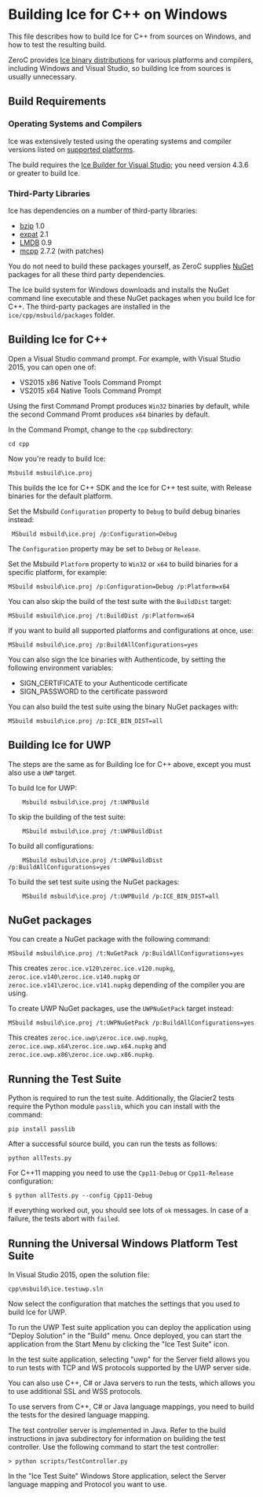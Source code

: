 # Building Ice for C++ on Windows

This file describes how to build Ice for C++ from sources on Windows, and how
to test the resulting build.

ZeroC provides [Ice binary distributions][1] for various platforms and compilers,
including Windows and Visual Studio, so building Ice from sources is usually
unnecessary.

## Build Requirements

### Operating Systems and Compilers

Ice was extensively tested using the operating systems and compiler versions
listed on [supported platforms][2].

The build requires the [Ice Builder for Visual Studio][8]; you need version 
4.3.6 or greater to build Ice.

### Third-Party Libraries

Ice has dependencies on a number of third-party libraries:

 - [bzip][3] 1.0
 - [expat][4] 2.1
 - [LMDB][5] 0.9
 - [mcpp][6] 2.7.2 (with patches)

You do not need to build these packages yourself, as ZeroC supplies
[NuGet][7] packages for all these third party dependencies.

The Ice build system for Windows downloads and installs the NuGet command line
executable and these NuGet packages when you build Ice for C++. The third-party
packages are installed in the ``ice/cpp/msbuild/packages`` folder.

## Building Ice for C++

Open a Visual Studio command prompt. For example, with Visual Studio 2015, you
can open one of:

- VS2015 x86 Native Tools Command Prompt
- VS2015 x64 Native Tools Command Prompt

Using the first Command Prompt produces `Win32` binaries by default, while 
the second Command Promt produces `x64` binaries by default.

In the Command Prompt, change to the `cpp` subdirectory:

    cd cpp

Now you're ready to build Ice:

    Msbuild msbuild\ice.proj

This builds the Ice for C++ SDK and the Ice for C++ test suite, with 
Release binaries for the default platform.

Set the Msbuild `Configuration` property to `Debug` to build debug binaries
instead:

     MSbuild msbuild\ice.proj /p:Configuration=Debug

The `Configuration` property may be set to `Debug` or `Release`.

Set the Msbuild `Platform` property to `Win32` or `x64` to build binaries
for a specific platform, for example:

    MSbuild msbuild\ice.proj /p:Configuration=Debug /p:Platform=x64

You can also skip the build of the test suite with the `BuildDist` target:

    MSbuild msbuild\ice.proj /t:BuildDist /p:Platform=x64

If you want to build all supported platforms and configurations at once, use:

    MSbuild msbuild\ice.proj /p:BuildAllConfigurations=yes

You can also sign the Ice binaries with Authenticode, by setting the following
environment variables:
 - SIGN_CERTIFICATE to your Authenticode certificate
 - SIGN_PASSWORD to the certificate password
 
You can also build the test suite using the binary NuGet packages with:

    MSbuild msbuild\ice.proj /p:ICE_BIN_DIST=all

## Building Ice for UWP

The steps are the same as for Building Ice for C++ above, except you must also use a 
`UWP` target.

To build Ice for UWP:
```
    Msbuild msbuild\ice.proj /t:UWPBuild
```

To skip the building of the test suite:
```
    MSbuild msbuild\ice.proj /t:UWPBuildDist
```

To build all configurations:
```
    MSbuild msbuild\ice.proj /t:UWPBuildDist /p:BuildAllConfigurations=yes
```

To build the set test suite using the NuGet packages:
```
    MSbuild msbuild\ice.proj /t:UWPBuild /p:ICE_BIN_DIST=all
```

## NuGet packages

You can create a NuGet package with the following command:

    MSbuild msbuild\ice.proj /t:NuGetPack /p:BuildAllConfigurations=yes

This creates `zeroc.ice.v120\zeroc.ice.v120.nupkg`, `zeroc.ice.v140\zeroc.ice.v140.nupkg`
or `zeroc.ice.v141\zeroc.ice.v141.nupkg` depending of the compiler you are using.

To create UWP NuGet packages, use the `UWPNuGetPack` target instead:

    MSbuild msbuild\ice.proj /t:UWPNuGetPack /p:BuildAllConfigurations=yes

This creates `zeroc.ice.uwp\zeroc.ice.uwp.nupkg`, `zeroc.ice.uwp.x64\zeroc.ice.uwp.x64.nupkg` 
and `zeroc.ice.uwp.x86\zeroc.ice.uwp.x86.nupkg`.

## Running the Test Suite

Python is required to run the test suite. Additionally, the Glacier2 tests
require the Python module `passlib`, which you can install with the command:

    pip install passlib

After a successful source build, you can run the tests as follows:

    python allTests.py

For C++11 mapping you need to use the `Cpp11-Debug` or `Cpp11-Release` configuration:

    $ python allTests.py --config Cpp11-Debug

If everything worked out, you should see lots of `ok` messages. In case of a
failure, the tests abort with `failed`.

## Running the Universal Windows Platform Test Suite

In Visual Studio 2015, open the solution file:

    cpp\msbuild\ice.testuwp.sln

Now select the configuration that matches the settings that you used to build
Ice for UWP.

To run the UWP Test suite application you can deploy the application using "Deploy
Solution" in the "Build" menu. Once deployed, you can start the application from
the Start Menu by clicking the "Ice Test Suite" icon.

In the test suite application, selecting "uwp" for the Server field allows you
to run tests with TCP and WS protocols supported by the UWP server side.

You can also use C++, C# or Java servers to run the tests, which allows you to
use  additional SSL and WSS protocols.

To use servers from C++, C# or Java language mappings, you need to build the
tests for the desired language mapping.

The test controller server is implemented in Java. Refer to the build
instructions in java subdirectory for information on building the test
controller. Use the following command to start the test controller:

    > python scripts/TestController.py

In the "Ice Test Suite" Windows Store application, select the Server language
mapping and Protocol you want to use.

[1]: https://zeroc.com/download.html
[2]: https://doc.zeroc.com/display/Ice37/Supported+Platforms+for+Ice+3.7.0
[3]: http://bzip.org
[4]: http://expat.sourceforge.net
[5]: http://symas.com/mdb/
[6]: https://github.com/zeroc-ice/mcpp
[7]: https://www.nuget.org
[8]: https://github.com/zeroc-ice/ice-builder-visualstudio
